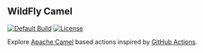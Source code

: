 ## WildFly Camel

[![Default Build](https://github.com/tdiesler/nessus-actions/workflows/Default%20Build/badge.svg)](https://github.com/tdiesler/nessus-actions/actions)
[![License](https://img.shields.io/:license-Apache2-blue.svg)](http://www.apache.org/licenses/LICENSE-2.0)

Explore [Apache Camel](http://camel.apache.org/) based actions inspired by [GitHub Actions](https://docs.github.com/en/actions). 
